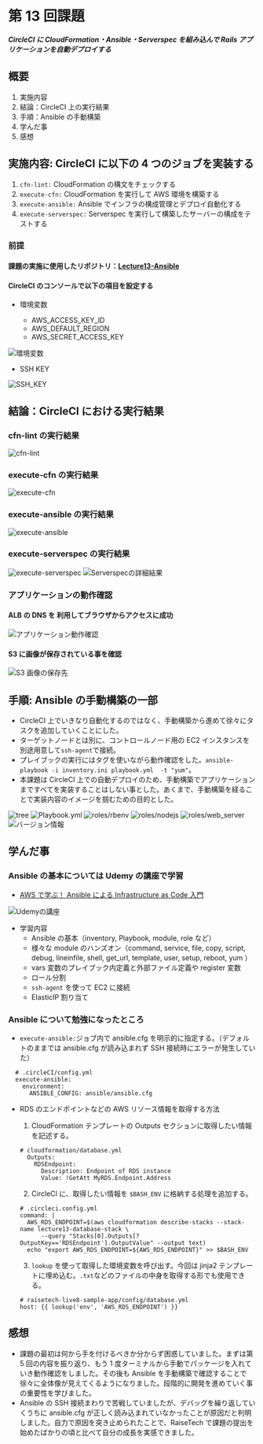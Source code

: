 # 第 13 回課題

**_CircleCI に CloudFormation・Ansible・Serverspec を組み込んで Rails アプリケーションを自動デプロイする_**

## 概要

1. 実施内容
2. 結論：CircleCI 上の実行結果
3. 手順：Ansible の手動構築
4. 学んだ事
5. 感想

## 実施内容: CircleCI に以下の 4 つのジョブを実装する

1. `cfn-lint:` CloudFormation の構文をチェックする
2. `execute-cfn:` CloudFormation を実行して AWS 環境を構築する
3. `execute-ansible:` Ansible でインフラの構成管理とデプロイ自動化する
4. `execute-serverspec:` Serverspec を実行して構築したサーバーの構成をテストする

### 前提

#### 課題の実施に使用したリポジトリ：[Lecture13-Ansible](https://github.com/hiro-okumura/Lecture13-Ansible)

#### CircleCI のコンソールで以下の項目を設定する

- 環境変数

  - AWS_ACCESS_KEY_ID
  - AWS_DEFAULT_REGION
  - AWS_SECRET_ACCESS_KEY

![環境変数](/lecture13/Environment_Variables.png)

- SSH KEY

![SSH_KEY](/lecture13/SSH_KEY.png)

## 結論：CircleCI における実行結果

### cfn-lint の実行結果

![cfn-lint](/lecture13/cfn-lint.png)

### execute-cfn の実行結果

![execute-cfn](/lecture13/execute-cfn.png)

### execute-ansible の実行結果

![execute-ansible](/lecture13/execute-ansible.png)

### execute-serverspec の実行結果

![execute-serverspec](/lecture13/execute-serverspec.png)
![Serverspecの詳細結果](/lecture13/bundle_exec_rake_spec.png)

### アプリケーションの動作確認

#### ALB の DNS を 利用してブラウザからアクセスに成功

![アプリケーション動作確認](/lecture13/ALB_DNSでアプリにアクセス.png)

#### S3 に画像が保存されている事を確認

![S3 画像の保存先](/lecture13/S3に保存.png)

## 手順: Ansible の手動構築の一部

- CircleCI 上でいきなり自動化するのではなく、手動構築から進めて徐々にタスクを追加していくことにした。
- ターゲットノードとは別に、コントロールノード用の EC2 インスタンスを別途用意して`ssh-agent`で接続。
- プレイブックの実行にはタグを使いながら動作確認をした。`ansible-playbook -i inventory.ini playbook.yml  -t "yum"`。
- 本課題は CircleCI 上での自動デプロイのため、手動構築でアプリケーションまですべてを実装することはしない事とした。あくまで、手動構築を経ることで実装内容のイメージを掴むための目的とした。

![tree](/lecture13/ansible-tree.png)
![Playbook.yml](/lecture13/ansible-playbook.png)
![roles/rbenv](/lecture13/playbook_rbenv.png)
![roles/nodejs](/lecture13/playbook_nodejs.png)
![roles/web_server](/lecture13/playbook-web_server.png)
![バージョン情報](/lecture13/version.png)

## 学んだ事

### Ansible の基本については Udemy の講座で学習

- [AWS で学ぶ！ Ansible による Infrastructure as Code 入門](https://www.udemy.com/course/aws-ansibleinfrastructure-as-code/?couponCode=CP130525JP)

![Udemyの講座](/lecture13/udemy_ansible_course.png)

- 学習内容
  - Ansible の基本（inventory, Playbook, module, role など）
  - 様々な module のハンズオン（command, service, file, copy, script, debug, lineinfile, shell, get_url, template, user, setup, reboot, yum ）
  - vars 変数のプレイブック内定義と外部ファイル定義や register 変数
  - ロール分割
  - `ssh-agent` を使って EC2 に接続
  - ElasticIP 割り当て

### Ansible について勉強になったところ

- `execute-ansible:`ジョブ内で ansible.cfg を明示的に指定する。（デフォルトのままでは ansible.cfg が読み込まれず SSH 接続時にエラーが発生していた）

```
  # .circleCI/config.yml
  execute-ansible:
    environment:
      ANSIBLE_CONFIG: ansible/ansible.cfg
```

- RDS のエンドポイントなどの AWS リソース情報を取得する方法

  1. CloudFormation テンプレートの Outputs セクションに取得したい情報を記述する。

  ```
  # cloudformation/database.yml
    Outputs:
      RDSEndpoint:
        Description: Endpoint of RDS instance
        Value: !GetAtt MyRDS.Endpoint.Address
  ```

  2. CircleCI に、取得したい情報を `$BASH_ENV` に格納する処理を追加する。

  ```
  # .circleci.config.yml
  command: |
    AWS_RDS_ENDPOINT=$(aws cloudformation describe-stacks --stack-name lecture13-database-stack \
        --query "Stacks[0].Outputs[?OutputKey=='RDSEndpoint'].OutputValue" --output text)
    echo "export AWS_RDS_ENDPOINT=${AWS_RDS_ENDPOINT}" >> $BASH_ENV
  ```

  3. `lookup` を使って取得した環境変数を呼び出す。今回は jinja2 テンプレートに埋め込む。`.txt`などのファイルの中身を取得する形でも使用できる。

  ```
  # raisetech-live8-sample-app/config/database.yml
  host: {{ lookup('env', 'AWS_RDS_ENDPOINT') }}
  ```

## 感想

- 課題の最初は何から手を付けるべきか分からず困惑していました。まずは第 5 回の内容を振り返り、もう 1 度ターミナルから手動でパッケージを入れていき動作確認をしました。その後も Ansible を手動構築で確認することで徐々に全体像が見えてくるようになりました。段階的に開発を進めていく事の重要性を学びました。
- Ansible の SSH 接続まわりで苦戦していましたが、デバッグを繰り返していくうちに ansible.cfg が正しく読み込まれていなかったことが原因だと判明しました。自力で原因を突き止められたことで、RaiseTech で課題の提出を始めたばかりの頃と比べて自分の成長を実感できました。

